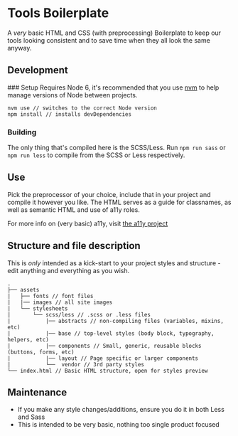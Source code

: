 # Tools Boilerplate
A *very* basic HTML and CSS (with preprocessing) Boilerplate to keep our tools looking consistent and to save time when they all look the same anyway.

## Development

### Setup
Requires Node 6, it's recommended that you use [nvm](https://github.com/creationix/nvm) to help manage versions of Node between projects.

```
nvm use // switches to the correct Node version
npm install // installs devDependencies

```

### Building
The only thing that's compiled here is the SCSS/Less. Run `npm run sass` or `npm run less` to compile from the SCSS or Less respectively.

## Use
Pick the preprocessor of your choice, include that in your project and compile it however you like.
The HTML serves as a guide for classnames, as well as semantic HTML and use of a11y roles.

For more info on (very basic) a11y, visit [the a11y project](http://a11yproject.com/)

## Structure and file description
This is *only* intended as a kick-start to your project styles and structure - edit anything and everything as you wish.


```
.
├── assets
|   ├── fonts // font files
|   |── images // all site images
|   └── stylesheets
|       └── scss/less // .scss or .less files
|           |── abstracts // non-compiling files (variables, mixins, etc)
|           |── base // top-level styles (body block, typography, helpers, etc)
|           |── components // Small, generic, reusable blocks (buttons, forms, etc)
|           |── layout // Page specific or larger components
|           └──  vendor // 3rd party styles
└── index.html // Basic HTML structure, open for styles preview

```

## Maintenance
- If you make any style changes/additions, ensure you do it in both Less and Sass
- This is intended to be very basic, nothing too single product focused
